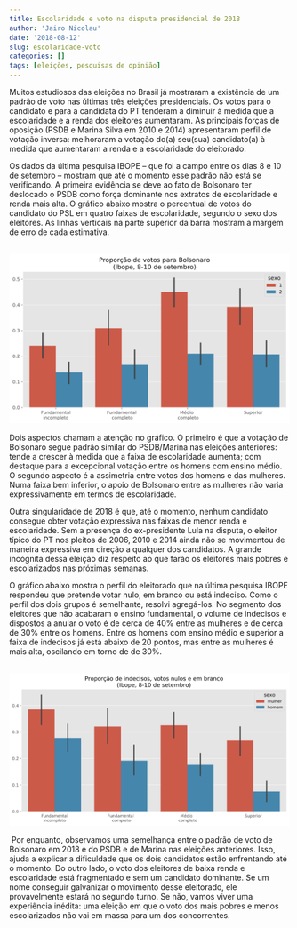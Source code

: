 ```yaml
---
title: Escolaridade e voto na disputa presidencial de 2018
author: 'Jairo Nicolau'
date: '2018-08-12'
slug: escolaridade-voto
categories: []
tags: [eleições, pesquisas de opinião]
---
```


Muitos estudiosos das eleições no Brasil já mostraram a existência de um padrão
de voto nas últimas três eleições presidenciais. Os votos para o candidato e
para a candidata do PT tenderam a diminuir à medida que a escolaridade e a renda
dos eleitores aumentaram. As principais forças de oposição (PSDB e Marina Silva
em 2010 e 2014) apresentaram perfil de votação inversa: melhoraram a votação
do(a) seu(sua) candidato(a) à medida que aumentaram a renda e a escolaridade do
eleitorado.

Os dados da última pesquisa IBOPE – que foi a campo entre os dias 8 e 10 de
setembro – mostram que até o momento esse padrão não está se verificando. A
primeira evidência se deve ao fato de Bolsonaro ter deslocado o PSDB como força
dominante nos extratos de escolaridade e renda mais alta. O gráfico abaixo
mostra o percentual de votos do candidato do PSL em quatro faixas de
escolaridade, segundo o sexo dos eleitores. As linhas verticais na parte
superior da barra mostram a margem de erro de cada estimativa.

 
![](/img/ibope_setembro1.png)

Dois aspectos chamam a atenção no gráfico. O primeiro é que a votação de
Bolsonaro segue padrão similar do PSDB/Marina nas eleições anteriores: tende a
crescer à medida que a faixa de escolaridade aumenta; com destaque para a
excepcional votação entre os homens com ensino médio. O segundo aspecto é a
assimetria entre votos dos homens e das mulheres. Numa faixa bem inferior, o
apoio de Bolsonaro entre as mulheres não varia expressivamente em termos de
escolaridade.

Outra singularidade de 2018 é que, até o momento, nenhum candidato consegue
obter votação expressiva nas faixas de menor renda e escolaridade. Sem a
presença do ex-presidente Lula na disputa, o eleitor típico do PT nos pleitos de
2006, 2010 e 2014 ainda não se movimentou de maneira expressiva em direção a
qualquer dos candidatos. A grande incógnita dessa eleição diz respeito ao que
farão os eleitores mais pobres e escolarizados nas próximas semanas.

O gráfico abaixo mostra o perfil do eleitorado que na última pesquisa IBOPE
respondeu que pretende votar nulo, em branco ou está indeciso. Como o perfil dos
dois grupos é semelhante, resolvi agregá-los. No segmento dos eleitores que não
acabaram o ensino fundamental, o volume de indecisos e dispostos a anular o voto
é de cerca de 40% entre as mulheres e de cerca de 30% entre os homens. Entre os
homens com ensino médio e superior a faixa de indecisos já está abaixo de 20
pontos, mas entre as mulheres é mais alta, oscilando em torno de de 30%.

 
![](/img/ibope_setembro2.png)

 Por enquanto, observamos uma semelhança entre o padrão de voto de Bolsonaro em
2018 e do PSDB e de Marina nas eleições anteriores. Isso, ajuda a explicar a
dificuldade que os dois candidatos estão enfrentando até o momento. Do outro
lado, o voto dos eleitores de baixa renda e escolaridade está fragmentado e sem
um candidato dominante. Se um nome conseguir galvanizar o movimento desse
eleitorado, ele provavelmente estará no segundo turno. Se não, vamos viver uma
experiência inédita: uma eleição em que o voto dos mais pobres e menos
escolarizados não vai em massa para um dos concorrentes.
